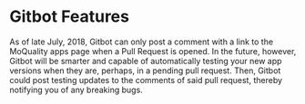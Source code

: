 # Gitbot Features

As of late July, 2018, Gitbot can only post a comment with a link to the MoQuality apps page when a Pull Request is opened. In the future, however, Gitbot will be smarter and capable of automatically testing your new app versions when they are, perhaps, in a pending pull request. Then, Gitbot could post testing updates to the comments of said pull request, thereby notifying you of any breaking bugs.